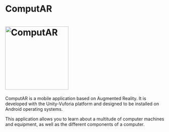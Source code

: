 # ComputAR

# <img src="images/Logotipo-ComputAR.png" width="200px" align="center" alt="ComputAR"/>

ComputAR is a mobile application based on Augmented Reality. It is developed with the Unity-Vuforia platform and designed to be installed on Android operating systems.

This application allows you to learn about a multitude of computer machines and equipment, as well as the different components of a computer.

